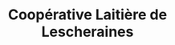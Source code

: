 ---
title: "Coopérative Laitière de Lescheraines"
url: /lescheraines/cooperative-laitiere-de-lescheraines/
shop: Käse
---